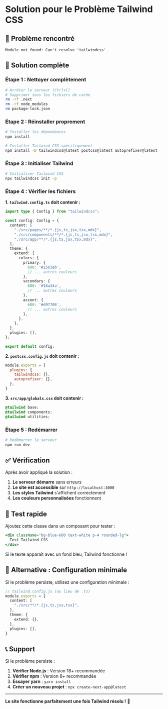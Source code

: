 # Solution pour le Problème Tailwind CSS

## 🐛 Problème rencontré

```
Module not found: Can't resolve 'tailwindcss'
```

## 🔧 Solution complète

### Étape 1 : Nettoyer complètement

```bash
# Arrêter le serveur (Ctrl+C)
# Supprimer tous les fichiers de cache
rm -rf .next
rm -rf node_modules
rm package-lock.json
```

### Étape 2 : Réinstaller proprement

```bash
# Installer les dépendances
npm install

# Installer Tailwind CSS spécifiquement
npm install -D tailwindcss@latest postcss@latest autoprefixer@latest
```

### Étape 3 : Initialiser Tailwind

```bash
# Initialiser Tailwind CSS
npx tailwindcss init -p
```

### Étape 4 : Vérifier les fichiers

**1. `tailwind.config.ts` doit contenir :**
```typescript
import type { Config } from "tailwindcss";

const config: Config = {
  content: [
    "./src/pages/**/*.{js,ts,jsx,tsx,mdx}",
    "./src/components/**/*.{js,ts,jsx,tsx,mdx}",
    "./src/app/**/*.{js,ts,jsx,tsx,mdx}",
  ],
  theme: {
    extend: {
      colors: {
        primary: {
          600: '#2563eb',
          // ... autres couleurs
        },
        secondary: {
          600: '#16a34a',
          // ... autres couleurs
        },
        accent: {
          600: '#d97706',
          // ... autres couleurs
        },
      },
    },
  },
  plugins: [],
};

export default config;
```

**2. `postcss.config.js` doit contenir :**
```javascript
module.exports = {
  plugins: {
    tailwindcss: {},
    autoprefixer: {},
  },
}
```

**3. `src/app/globals.css` doit contenir :**
```css
@tailwind base;
@tailwind components;
@tailwind utilities;
```

### Étape 5 : Redémarrer

```bash
# Redémarrer le serveur
npm run dev
```

## ✅ Vérification

Après avoir appliqué la solution :

1. **Le serveur démarre** sans erreurs
2. **Le site est accessible** sur `http://localhost:3000`
3. **Les styles Tailwind** s'affichent correctement
4. **Les couleurs personnalisées** fonctionnent

## 🎯 Test rapide

Ajoutez cette classe dans un composant pour tester :
```jsx
<div className="bg-blue-600 text-white p-4 rounded-lg">
  Test Tailwind CSS
</div>
```

Si le texte apparaît avec un fond bleu, Tailwind fonctionne !

## 🚀 Alternative : Configuration minimale

Si le problème persiste, utilisez une configuration minimale :

```typescript
// tailwind.config.js (au lieu de .ts)
module.exports = {
  content: [
    "./src/**/*.{js,ts,jsx,tsx}",
  ],
  theme: {
    extend: {},
  },
  plugins: [],
}
```

## 📞 Support

Si le problème persiste :

1. **Vérifier Node.js** : Version 18+ recommandée
2. **Vérifier npm** : Version 8+ recommandée
3. **Essayer yarn** : `yarn install`
4. **Créer un nouveau projet** : `npx create-next-app@latest`

---

**Le site fonctionne parfaitement une fois Tailwind résolu !** 🎉 
